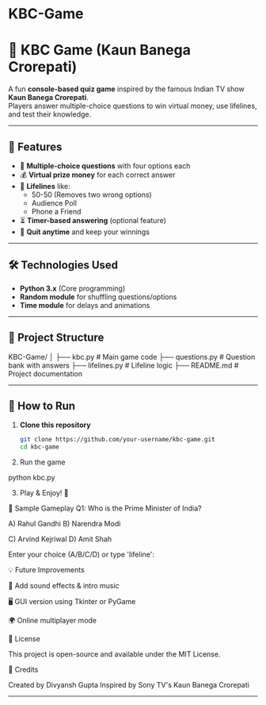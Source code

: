 # KBC-Game
# 🎯 KBC Game (Kaun Banega Crorepati)

A fun **console-based quiz game** inspired by the famous Indian TV show **Kaun Banega Crorepati**.  
Players answer multiple-choice questions to win virtual money, use lifelines, and test their knowledge.

---

## 📌 Features

- 🎤 **Multiple-choice questions** with four options each  
- 💰 **Virtual prize money** for each correct answer  
- 🛟 **Lifelines** like:
  - 50-50 (Removes two wrong options)
  - Audience Poll
  - Phone a Friend
- ⏳ **Timer-based answering** (optional feature)
- 🚪 **Quit anytime** and keep your winnings

---

## 🛠️ Technologies Used

- **Python 3.x** (Core programming)
- **Random module** for shuffling questions/options
- **Time module** for delays and animations

---

## 📂 Project Structure
KBC-Game/
│
├── kbc.py # Main game code
├── questions.py # Question bank with answers
├── lifelines.py # Lifeline logic
├── README.md # Project documentation


---

## 🚀 How to Run

1. **Clone this repository**  
   ```bash
   git clone https://github.com/your-username/kbc-game.git
   cd kbc-game
2. Run the game

python kbc.py


3. Play & Enjoy! 🎉

📸 Sample Gameplay
Q1: Who is the Prime Minister of India?

A) Rahul Gandhi    B) Narendra Modi

C) Arvind Kejriwal D) Amit Shah

Enter your choice (A/B/C/D) or type 'lifeline':


💡 Future Improvements

🎵 Add sound effects & intro music

🖥 GUI version using Tkinter or PyGame

🌍 Online multiplayer mode

📜 License

This project is open-source and available under the MIT License.

🙌 Credits

Created by Divyansh Gupta
Inspired by Sony TV's Kaun Banega Crorepati


---
